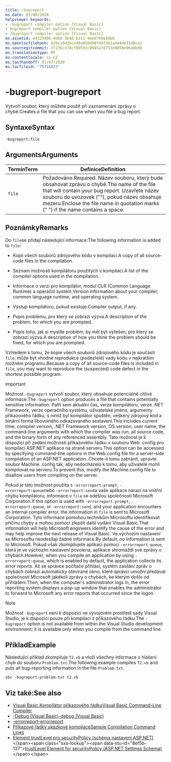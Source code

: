 ```yaml
---
title: -bugreport
ms.date: 03/08/2018
helpviewer_keywords:
- -bugreport compiler option [Visual Basic]
- bugreport compiler option [Visual Basic]
- /bugreport compiler option [Visual Basic]
ms.assetid: e4325406-8dbd-4b48-b311-9ee0799e48bb
ms.openlocfilehash: 829c19d2bce40a850d98f4973b1a4e4de31d8ce1
ms.sourcegitcommit: 5f236cd78cf09593c8945a7d753e0850e96a0b80
ms.translationtype: MT
ms.contentlocale: cs-CZ
ms.lasthandoff: 01/07/2020
ms.locfileid: "75716823"
---
```

# <a name="-bugreport"></a><span data-ttu-id="8ef5b-102">-bugreport</span><span class="sxs-lookup"><span data-stu-id="8ef5b-102">-bugreport</span></span>
<span data-ttu-id="8ef5b-103">Vytvoří soubor, který můžete použít při zaznamenání zprávy o chybě.</span><span class="sxs-lookup"><span data-stu-id="8ef5b-103">Creates a file that you can use when you file a bug report.</span></span>  
  
## <a name="syntax"></a><span data-ttu-id="8ef5b-104">Syntaxe</span><span class="sxs-lookup"><span data-stu-id="8ef5b-104">Syntax</span></span>  
  
```  
-bugreport:file  
```  
  
## <a name="arguments"></a><span data-ttu-id="8ef5b-105">Arguments</span><span class="sxs-lookup"><span data-stu-id="8ef5b-105">Arguments</span></span>  
  
|<span data-ttu-id="8ef5b-106">Termín</span><span class="sxs-lookup"><span data-stu-id="8ef5b-106">Term</span></span>|<span data-ttu-id="8ef5b-107">Definice</span><span class="sxs-lookup"><span data-stu-id="8ef5b-107">Definition</span></span>|  
|---|---|  
|`file`|<span data-ttu-id="8ef5b-108">Požadováno.</span><span class="sxs-lookup"><span data-stu-id="8ef5b-108">Required.</span></span> <span data-ttu-id="8ef5b-109">Název souboru, který bude obsahovat zprávu o chybě.</span><span class="sxs-lookup"><span data-stu-id="8ef5b-109">The name of the file that will contain your bug report.</span></span> <span data-ttu-id="8ef5b-110">Uzavřete název souboru do uvozovek (""), pokud název obsahuje mezeru.</span><span class="sxs-lookup"><span data-stu-id="8ef5b-110">Enclose the file name in quotation marks (" ") if the name contains a space.</span></span>|  
  
## <a name="remarks"></a><span data-ttu-id="8ef5b-111">Poznámky</span><span class="sxs-lookup"><span data-stu-id="8ef5b-111">Remarks</span></span>  
 <span data-ttu-id="8ef5b-112">Do `file`se přidají následující informace:</span><span class="sxs-lookup"><span data-stu-id="8ef5b-112">The following information is added to `file`:</span></span>  
  
- <span data-ttu-id="8ef5b-113">Kopii všech souborů zdrojového kódu v kompilaci.</span><span class="sxs-lookup"><span data-stu-id="8ef5b-113">A copy of all source-code files in the compilation.</span></span>  
  
- <span data-ttu-id="8ef5b-114">Seznam možností kompilátoru použitých v kompilaci.</span><span class="sxs-lookup"><span data-stu-id="8ef5b-114">A list of the compiler options used in the compilation.</span></span>  
  
- <span data-ttu-id="8ef5b-115">Informace o verzi pro kompilátor, modul CLR (Common Language Runtime) a operační systém.</span><span class="sxs-lookup"><span data-stu-id="8ef5b-115">Version information about your compiler, common language runtime, and operating system.</span></span>  
  
- <span data-ttu-id="8ef5b-116">Výstup kompilátoru, pokud existuje.</span><span class="sxs-lookup"><span data-stu-id="8ef5b-116">Compiler output, if any.</span></span>  
  
- <span data-ttu-id="8ef5b-117">Popis problému, pro který se zobrazí výzva.</span><span class="sxs-lookup"><span data-stu-id="8ef5b-117">A description of the problem, for which you are prompted.</span></span>  
  
- <span data-ttu-id="8ef5b-118">Popis toho, jak si myslíte problém, by měl být vyřešen, pro který se zobrazí výzva.</span><span class="sxs-lookup"><span data-stu-id="8ef5b-118">A description of how you think the problem should be fixed, for which you are prompted.</span></span>  
  
 <span data-ttu-id="8ef5b-119">Vzhledem k tomu, že kopie všech souborů zdrojového kódu je součástí `file`, může být vhodné reprodukce (podezřelé) vady kódu v nejkratším možném programu.</span><span class="sxs-lookup"><span data-stu-id="8ef5b-119">Because a copy of all source-code files is included in `file`, you may want to reproduce the (suspected) code defect in the shortest possible program.</span></span>  
  
> [!IMPORTANT]
> <span data-ttu-id="8ef5b-120">Možnost `-bugreport` vytvoří soubor, který obsahuje potenciálně citlivé informace.</span><span class="sxs-lookup"><span data-stu-id="8ef5b-120">The `-bugreport` option produces a file that contains potentially sensitive information.</span></span> <span data-ttu-id="8ef5b-121">Patří sem aktuální čas, verze kompilátoru, verze .NET Framework, verze operačního systému, uživatelské jméno, argumenty příkazového řádku, s nimiž byl kompilátor spuštěn, veškerý zdrojový kód a binární forma libovolného odkazovaného sestavení.</span><span class="sxs-lookup"><span data-stu-id="8ef5b-121">This includes current time, compiler version, .NET Framework version, OS version, user name, the command-line arguments with which the compiler was run, all source code, and the binary form of any referenced assembly.</span></span> <span data-ttu-id="8ef5b-122">Tato možnost je k dispozici při zadání možností příkazového řádku v souboru Web. config pro kompilaci ASP.NET aplikace na straně serveru.</span><span class="sxs-lookup"><span data-stu-id="8ef5b-122">This option can be accessed by specifying command-line options in the Web.config file for a server-side compilation of an ASP.NET application.</span></span> <span data-ttu-id="8ef5b-123">Chcete-li tomu zabránit, upravte soubor Machine. config tak, aby nedocházelo k tomu, aby uživatelé mohli kompilovat na serveru.</span><span class="sxs-lookup"><span data-stu-id="8ef5b-123">To prevent this, modify the Machine.config file to disallow users from compiling on the server.</span></span>  
  
 <span data-ttu-id="8ef5b-124">Pokud je tato možnost použita s `-errorreport:prompt`, `-errorreport:queue`nebo `-errorreport:send`a vaše aplikace narazí na vnitřní chybu kompilátoru, informace v `file` se odešlou společnosti Microsoft Corporation.</span><span class="sxs-lookup"><span data-stu-id="8ef5b-124">If this option is used with `-errorreport:prompt`, `-errorreport:queue`, or `-errorreport:send`, and your application encounters an internal compiler error, the information in `file` is sent to Microsoft Corporation.</span></span> <span data-ttu-id="8ef5b-125">Tyto informace pomohou technikům Microsoftu identifikovat příčinu chyby a mohou pomoci zlepšit další vydání Visual Basic.</span><span class="sxs-lookup"><span data-stu-id="8ef5b-125">That information will help Microsoft engineers identify the cause of the error and may help improve the next release of Visual Basic.</span></span> <span data-ttu-id="8ef5b-126">Ve výchozím nastavení se Microsoftu neodesílají žádné informace.</span><span class="sxs-lookup"><span data-stu-id="8ef5b-126">By default, no information is sent to Microsoft.</span></span> <span data-ttu-id="8ef5b-127">Pokud však zkompilujete aplikaci pomocí `-errorreport:queue`, která je ve výchozím nastavení povolena, aplikace shromáždí své zprávy o chybách.</span><span class="sxs-lookup"><span data-stu-id="8ef5b-127">However, when you compile an application by using `-errorreport:queue`, which is enabled by default, the application collects its error reports.</span></span> <span data-ttu-id="8ef5b-128">Až se správce počítače přihlásí, systém zasílání zpráv o chybách zobrazí automaticky otevírané okno, které správci umožní předávat společnosti Microsoft jakékoli zprávy o chybách, ke kterým došlo od přihlášení.</span><span class="sxs-lookup"><span data-stu-id="8ef5b-128">Then, when the computer's administrator logs in, the error reporting system displays a pop-up window that enables the administrator to forward to Microsoft any error reports that occurred since the logon.</span></span>  
  
> [!NOTE]
> <span data-ttu-id="8ef5b-129">Možnost `-bugreport` není k dispozici ve vývojovém prostředí sady Visual Studio; je k dispozici pouze při kompilaci z příkazového řádku.</span><span class="sxs-lookup"><span data-stu-id="8ef5b-129">The `-bugreport` option is not available from within the Visual Studio development environment; it is available only when you compile from the command line.</span></span>  
  
## <a name="example"></a><span data-ttu-id="8ef5b-130">Příklad</span><span class="sxs-lookup"><span data-stu-id="8ef5b-130">Example</span></span>  
 <span data-ttu-id="8ef5b-131">Následující příklad zkompiluje `T2.vb` a vloží všechny informace o hlášení chyb do souboru `Problem.txt`.</span><span class="sxs-lookup"><span data-stu-id="8ef5b-131">The following example compiles `T2.vb` and puts all bug-reporting information in the file `Problem.txt`.</span></span>  
  
```console  
vbc -bugreport:problem.txt t2.vb  
```  
  
## <a name="see-also"></a><span data-ttu-id="8ef5b-132">Viz také:</span><span class="sxs-lookup"><span data-stu-id="8ef5b-132">See also</span></span>

- [<span data-ttu-id="8ef5b-133">Visual Basic Kompilátor příkazového řádku</span><span class="sxs-lookup"><span data-stu-id="8ef5b-133">Visual Basic Command-Line Compiler</span></span>](../../../visual-basic/reference/command-line-compiler/index.md)
- [<span data-ttu-id="8ef5b-134">-Debug (Visual Basic)</span><span class="sxs-lookup"><span data-stu-id="8ef5b-134">-debug (Visual Basic)</span></span>](../../../visual-basic/reference/command-line-compiler/debug.md)
- [<span data-ttu-id="8ef5b-135">-errorreport</span><span class="sxs-lookup"><span data-stu-id="8ef5b-135">-errorreport</span></span>](../../../visual-basic/reference/command-line-compiler/errorreport.md)
- [<span data-ttu-id="8ef5b-136">Příkazové řádky ukázkové kompilace</span><span class="sxs-lookup"><span data-stu-id="8ef5b-136">Sample Compilation Command Lines</span></span>](../../../visual-basic/reference/command-line-compiler/sample-compilation-command-lines.md)
- <span data-ttu-id="8ef5b-137">[Element trustLevel pro securityPolicy (schéma nastavení ASP.NET)](https://docs.microsoft.com/previous-versions/dotnet/netframework-4.0/as399f0x(v=vs.100))</span><span class="sxs-lookup"><span data-stu-id="8ef5b-137">[trustLevel Element for securityPolicy (ASP.NET Settings Schema)](https://docs.microsoft.com/previous-versions/dotnet/netframework-4.0/as399f0x(v=vs.100))</span></span>
